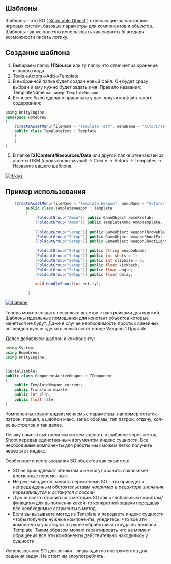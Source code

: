 ## Шаблоны

Шаблоны - это SO ( [Scriptable Object](https://unity3d.com/learn/tutorials/modules/beginner/live-training-archive/scriptable-objects) ) отвечающие за настройки игровых систем, базовые параметры для компонентов и объектов. Шаблоны так же полезно использовать как скрипты благодаря возможности писать логику.  

## Создание шаблона

1) Выбираем папку **[1]Source** или ту папку что отвечает за хранение игрового кода.
2) Tools->Actors->Add->Template 
3) В выбранной папке будет создан новый файл. Он будет сразу выбран и ему нужно будет задать имя. Правило названия: TemplateName `например TemplateWeapon` 
4) Если все было сделано правильно у вас получится файл такого содержания:
```csharp
using UnityEngine;
namespace Homebrew
{
    [CreateAssetMenu(fileName = "Template Test", menuName = "Actors/Templates/Test")]
    public class TemplateTest : Template
    {
    }
}
```
5) В папке **[2]Content/Resources/Data** или другой папке отвечаюзей за ассеты ПКМ _(правый клик мыши)_ -> Create -> Actors -> Templates -> Название вашего шаблона.

[![If,kjys](https://i.gyazo.com/df264fb0fe9db9aa9dc12e49642cdf23.png)](https://gyazo.com/df264fb0fe9db9aa9dc12e49642cdf23)


## Пример использования
```csharp
    [CreateAssetMenu(fileName = "Template Weapon", menuName = "Actors/Templates/Weapon")]
         public class TemplateWeapon : Template
         {
             [FoldoutGroup("Ammo")] public GameObject ammoPrefab;
             [FoldoutGroup("Ammo")] public TemplateAmmo AmmoTemplate;
     
             [FoldoutGroup("Setup")] public GameObject weaponThrowable;
             [FoldoutGroup("Setup")] public GameObject weaponShootFx;
             [FoldoutGroup("Setup")] public GameObject weaponShootLightFx;
     
             [FoldoutGroup("Setup")] public string weaponName;
             [FoldoutGroup("Setup")] public int shots = 1;
             [FoldoutGroup("Setup")] public int clipSize = 6;
             [FoldoutGroup("Setup")] public float kickback;
             [FoldoutGroup("Setup")] public float angle;
             [FoldoutGroup("Setup")] public float delay;

             void HandleShoot(int entity);

          }
```

[![Шаблон](https://i.gyazo.com/c3f656eb313c06501d59145ebeecb2a3.gif)](https://gyazo.com/c3f656eb313c06501d59145ebeecb2a3)

Теперь можно создать несколько ассетов с настройками для оружий. Шаблоны идеальные помощники для констант объектов которые меняться не будут. Даже в случае необходимости простых линейных апгрейдов лучше сделать новый ассет вроде Weapon 1 Upgrade. 


Далее добавляем шаблон к компоненту:

```csharp
using System;
using Homebrew;
using UnityEngine;


[Serializable]
public class ComponentActiveWeapon : IComponent
{
    public TemplateWeapon current;
    public Transform muzzle;
    public int clip;
    public float rate;
}
```

Компоненты хранят видоизменяемые параметры, например остаток патрон, прицел, а шаблон макс. запас обоймы, тип патрон, отдачу, кол-во выстрелов и так далее.

Логику самого выстрела мы можем сделать в шаблоне через метод Shoot передав единственным аргументом индекс сущности.
Все необходимые компоненты для работы мы сможем легко получить через этот индекс. 

Особенности использования SO объектов как скриптов:

* SO не принадлежат объектам и не могут хранить локальные/временные переменные. 
* Не рекомендуется менять переменные SO - это приведет к непредвиденным обстоятельствам _например в редакторе значения перезапишутся и останутся с сессии_
* Лучше всего относиться к методам SO как к глобальным скриптам/функциям для выполнения какой-то конкретной задачи передавая все необходимые аргументы в метод.
* Если вы вызываете метод из Template и передаете индекс сущности чтобы получить нужные компоненты, убедитесь, что все эти компоненты участвуют в группе обработчика откуда вы вызвали Template. Таким образом можно гарантировать что на момент обращения все эти компоненты действительно находились у сущности.

Использование SO для логики - лишь один из инструментов для решения задач. Не стоит им злоупотреблять.

